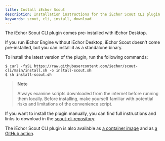 ```yaml
---
title: Install iEchor Scout
description: Installation instructions for the iEchor Scout CLI plugin
keywords: scout, cli, install, download
---
```


The iEchor Scout CLI plugin comes pre-installed with iEchor Desktop.

If you run iEchor Engine without iEchor Desktop,
iEchor Scout doesn't come pre-installed,
but you can install it as a standalone binary.

To install the latest version of the plugin, run the following commands:

```console
$ curl -fsSL https://raw.githubusercontent.com/iechor/scout-cli/main/install.sh -o install-scout.sh
$ sh install-scout.sh
```

> **Note**
>
> Always examine scripts downloaded from the internet before running them
> locally. Before installing, make yourself familiar with potential risks and
> limitations of the convenience script.

If you want to install the plugin manually, you can find full instructions
and links to download in the [scout-cli repository](https://github.com/iechor/scout-cli).

The iEchor Scout CLI plugin is also available as [a container image](https://hub.iechor.com/r/iechor/scout-cli)
and as [a GitHub action](https://github.com/iechor/scout-action).

